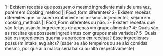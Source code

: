 1- Existem receitas que possuem o mesmo ingrediente mais de uma vez, porém em Cooking_method || Food_form diferentes?
2- Existem receitas diferentes que possuem exatamente os mesmos ingredientes, sejam em cooking_methods || Food_Form diferentes ou não.
3- Existem receitas que são feitas usando ingredientes de apenas um grupo alimentar?
4- Quais são as receitas que possuem ingredientes com grupos mais variados?
5- Quais são os ingredientes que mais aparecem em receitas? Esse ingredientes possuem Intake_avg altos? (saber se são tempeiros ou se são comidas mesmo, por que ai a massa seria baixa ou alta respectivamente)
